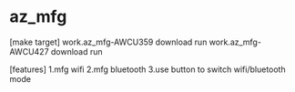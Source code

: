 # az_mfg

[make target]
work.az_mfg-AWCU359 download run
work.az_mfg-AWCU427 download run

[features]
1.mfg wifi
2.mfg bluetooth
3.use button to switch wifi/bluetooth mode
